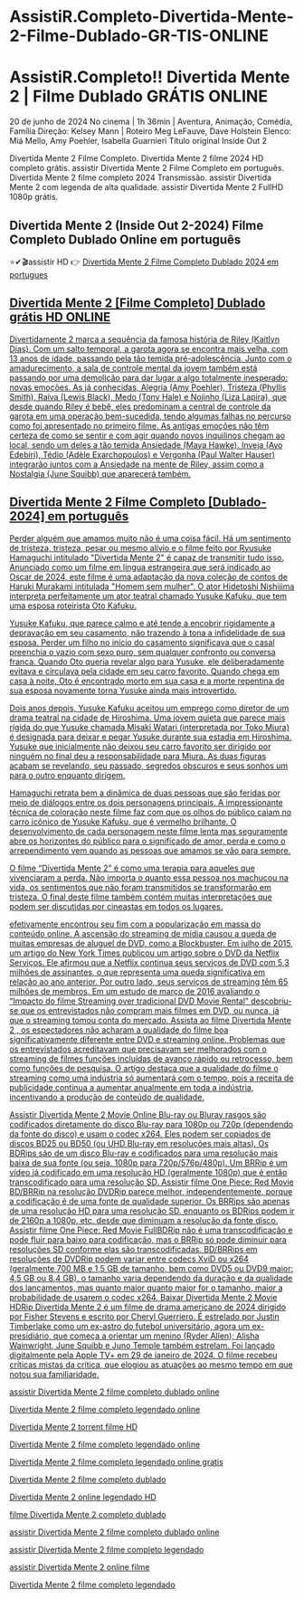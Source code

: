 # AssistiR.Completo-Divertida-Mente-2-Filme-Dublado-GR-TIS-ONLINE

# AssistiR.Completo!! Divertida Mente 2 | Filme Dublado GRÁTIS ONLINE

20 de junho de 2024 No cinema | 1h 36min | Aventura, Animação, Comédia, Família
Direção: Kelsey Mann | Roteiro Meg LeFauve, Dave Holstein
Elenco: Miá Mello, Amy Poehler, Isabella Guarnieri
Título original Inside Out 2

Divertida Mente 2 Filme Completo. Divertida Mente 2 filme 2024 HD completo grátis. assistir Divertida Mente 2 Filme Completo em português. Divertida Mente 2 filme completo 2024 Transmissão. assistir Divertida Mente 2 com legenda de alta qualidade. assistir Divertida Mente 2 FullHD 1080p grátis.

## Divertida Mente 2 (Inside Out 2-2024) Filme Completo Dublado Online em português

⭐✔🎬assistir HD 👉   <a href="https://bit.ly/3y8VhpY" rel="nofollow">Divertida Mente 2 Filme  Completo Dublado 2024 em portugues</p>

## Divertida Mente 2 [Filme Completo] Dublado grátis HD ONLINE

Divertidamente 2 marca a sequência da famosa história de Riley (Kaitlyn Dias). Com um salto temporal, a garota agora se encontra mais velha, com 13 anos de idade, passando pela tão temida pré-adolescência. Junto com o amadurecimento, a sala de controle mental da jovem também está passando por uma demolição para dar lugar a algo totalmente inesperado: novas emoções. As já conhecidas, Alegria (Amy Poehler), Tristeza (Phyllis Smith), Raiva (Lewis Black), Medo (Tony Hale) e Nojinho (Liza Lapira), que desde quando Riley é bebê, eles predominam a central de controle da garota em uma operação bem-sucedida, tendo algumas falhas no percurso como foi apresentado no primeiro filme. As antigas emoções não têm certeza de como se sentir e com agir quando novos inquilinos chegam ao local, sendo um deles a tão temida Ansiedade (Maya Hawke). Inveja (Ayo Edebiri), Tédio (Adèle Exarchopoulos) e Vergonha (Paul Walter Hauser) integrarão juntos com a Ansiedade na mente de Riley, assim como a Nostalgia (June Squibb) que aparecerá também.


## Divertida Mente 2 Filme Completo [Dublado-2024] em português

Perder alguém que amamos muito não é uma coisa fácil. Há um sentimento de tristeza, tristeza, pesar ou mesmo alívio e o filme feito por Ryusuke Hamaguchi intitulado "Divertida Mente 2" é capaz de transmitir tudo isso. Anunciado como um filme em língua estrangeira que será indicado ao Oscar de 2024, este filme é uma adaptação da nova coleção de contos de Haruki Murakami intitulada "Homem sem mulher". O ator Hidetoshi Nishijima interpreta perfeitamente um ator teatral chamado Yusuke Kafuku, que tem uma esposa roteirista Oto Kafuku.

Yusuke Kafuku, que parece calmo e até tende a encobrir rigidamente a depravação em seu casamento, não trazendo à tona a infidelidade de sua esposa. Perder um filho no início do casamento significava que o casal preenchia o vazio com sexo puro, sem qualquer confronto ou conversa franca. Quando Oto queria revelar algo para Yusuke, ele deliberadamente evitava e circulava pela cidade em seu carro favorito. Quando chega em casa à noite, Oto é encontrado morto em sua casa e a morte repentina de sua esposa novamente torna Yusuke ainda mais introvertido.

Dois anos depois, Yusuke Kafuku aceitou um emprego como diretor de um drama teatral na cidade de Hiroshima. Uma jovem quieta que parece mais rígida do que Yusuke chamada Misaki Watari (interpretada por Toko Miura) é designada para deixar e pegar Yusuke durante sua estadia em Hiroshima. Yusuke que inicialmente não deixou seu carro favorito ser dirigido por ninguém no final deu a responsabilidade para Miura. As duas figuras acabam se revelando, seu passado, segredos obscuros e seus sonhos um para o outro enquanto dirigem.

Hamaguchi retrata bem a dinâmica de duas pessoas que são feridas por meio de diálogos entre os dois personagens principais. A impressionante técnica de coloração neste filme faz com que os olhos do público caiam no carro icônico de Yusuke Kafuku, que é vermelho brilhante. O desenvolvimento de cada personagem neste filme lenta mas seguramente abre os horizontes do público para o significado de amor, perda e como o arrependimento vem quando as pessoas que amamos se vão para sempre.

O filme “Divertida Mente 2” é como uma terapia para aqueles que vivenciaram a perda. Não importa o quanto essa pessoa nos machucou na vida, os sentimentos que não foram transmitidos se transformarão em tristeza. O final deste filme também contém muitas interpretações que podem ser discutidas por cineastas em todos os lugares.


efetivamente encontrou seu fim com a popularização em massa do conteúdo online. A ascensão do streaming de mídia causou a queda de muitas empresas de aluguel de DVD, como a Blockbuster. Em julho de 2015, um artigo do New York Times publicou um artigo sobre o DVD da Netflix
Serviços. Ele afirmou que a Netflix continua seus serviços de DVD com 5,3 milhões de assinantes, o que representa uma queda significativa em relação ao
ano anterior. Por outro lado, seus serviços de streaming têm 65 milhões de membros. Em um estudo de março de 2016 avaliando o “Impacto do filme
Streaming over tradicional DVD Movie Rental” descobriu-se que os entrevistados não compram mais filmes em DVD, ou nunca, já que o streaming tomou conta do mercado. Assista ao filme Divertida Mente 2 , os espectadores não acharam a qualidade do filme boa
significativamente diferente entre DVD e streaming online. Problemas que os entrevistados acreditavam que precisavam ser melhorados com o streaming de filmes
funções incluídas de avanço rápido ou retrocesso, bem como funções de pesquisa. O artigo destaca que a qualidade do filme
o streaming como uma indústria só aumentará com o tempo, pois a receita de publicidade continua a aumentar anualmente em toda a indústria, incentivando a produção de conteúdo de qualidade.

Assistir Divertida Mente 2 Movie Online Blu-ray ou Bluray rasgos são codificados diretamente do disco Blu-ray para 1080p ou 720p (dependendo da fonte do disco) e usam o codec x264. Eles podem ser copiados de discos BD25 ou BD50 (ou UHD Blu-ray em resoluções mais altas). Os BDRips são de um disco Blu-ray e codificados para uma resolução mais baixa de sua fonte (ou seja, 1080p para 720p/576p/480p). Um BRRip é um vídeo já codificado em uma resolução HD (geralmente 1080p) que é então transcodificado para uma resolução SD. Assistir filme One Piece: Red Movie BD/BRRip na resolução DVDRip parece melhor, independentemente, porque a codificação é de uma fonte de qualidade superior. Os BRRips são apenas de uma resolução HD para uma resolução SD, enquanto os BDRips podem ir de 2160p a 1080p, etc, desde que diminuam a resolução da fonte
disco. Assistir filme One Piece: Red Movie FullBDRip não é uma transcodificação e pode fluir para baixo para codificação, mas o BRRip só pode diminuir para resoluções SD conforme elas são transcodificadas. BD/BRRips em resoluções de DVDRip podem variar entre codecs XviD ou x264 (geralmente 700 MB e 1,5 GB de tamanho, bem como DVD5 ou DVD9 maior: 4,5 GB ou 8,4 GB), o tamanho varia dependendo da duração e da qualidade dos lançamentos, mas quanto maior quanto maior for o tamanho, maior a probabilidade de usarem o codec x264. Baixar Divertida Mente 2 Movie HDRip
Divertida Mente 2 é um filme de drama americano de 2024 dirigido por Fisher Stevens e escrito por Cheryl Guerriero. É estrelado por Justin Timberlake como um ex-astro do futebol universitário, agora um ex-presidiário, que começa a orientar um menino (Ryder Allen); Alisha Wainwright, June Squibb e Juno Temple também estrelam. Foi lançado digitalmente pela Apple TV+ em 29 de janeiro de 2024. O filme recebeu críticas mistas da crítica, que elogiou as atuações ao mesmo tempo em que notou sua familiaridade.

assistir Divertida Mente 2 filme completo dublado online

Divertida Mente 2 filme completo legendado online

Divertida Mente 2 torrent filme HD

Divertida Mente 2 filme completo legendado online

Divertida Mente 2 filme completo legendado online gratis

Divertida Mente 2 filme completo dublado

Divertida Mente 2 online legendado HD

filme Divertida Mente 2 completo dublado

assistir Divertida Mente 2 filme completo dublado online

assistir Divertida Mente 2 filme completo legendado

assistir Divertida Mente 2 online filme

Divertida Mente 2 filme completo legendado
